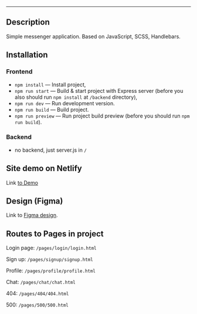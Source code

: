 
---
## Description

Simple messenger application. Based on JavaScript, SCSS, Handlebars.

## Installation

### Frontend

- `npm install` — Install project,
- `npm run start` — Build & start project with Express server (before you also should run `npm install` at `/backend` directory),
- `npm run dev` — Run development version.
- `npm run build` — Build project.
- `npm run preview` — Run project build preview (before you should run `npm run build`).

### Backend
- no backend, just server.js in `/`

## Site demo on Netlify

Link [to Demo](https://amazing-elf-c09b24.netlify.app/)

## Design (Figma)

Link to [Figma design](https://www.figma.com/file/i8GyMM9BWTR9DNHKQV9HKi/YP-Messenger-by-Ashot08?type=design&node-id=0%3A1&mode=design&t=9St3XQ6ZqVM7cnjl-1).

## Routes to Pages in project

Login page: `/pages/login/login.html`

Sign up: `/pages/signup/signup.html`

Profile: `/pages/profile/profile.html`

Chat: `/pages/chat/chat.html`

404: `/pages/404/404.html`

500: `/pages/500/500.html`





